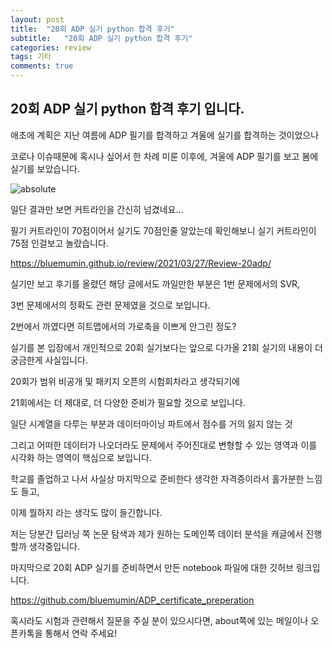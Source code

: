 ```yaml
---
layout: post
title:  "20회 ADP 실기 python 합격 후기"
subtitle:   "20회 ADP 실기 python 합격 후기"
categories: review
tags: 기타
comments: true
---
```


## 20회 ADP 실기 python 합격 후기 입니다.

애초에 계획은 지난 여름에 ADP 필기를 합격하고 겨울에 실기를 합격하는 것이었으나

코로나 이슈때문에 혹시나 싶어서 한 차례 미룬 이후에, 겨울에 ADP 필기를 보고 봄에 실기를 보았습니다.

<img data-action="zoom" src='{{ "/assets/img/20adp.png" | relative_url }}' alt='absolute'>

일단 결과만 보면 커트라인을 간신히 넘겼네요...

필기 커트라인이 70점이어서 실기도 70점인줄 알았는데 확인해보니 실기 커트라인이 75점 인걸보고 놀랐습니다.

<https://bluemumin.github.io/review/2021/03/27/Review-20adp/>

실기만 보고 후기를 올렸던 해당 글에서도 까일만한 부분은 1번 문제에서의 SVR,

3번 문제에서의 정확도 관련 문제였을 것으로 보입니다.

2번에서 까였다면 히트맵에서의 가로축을 이쁘게 안그린 정도?

실기를 본 입장에서 개인적으로 20회 실기보다는 앞으로 다가올 21회 실기의 내용이 더 궁금한게 사실입니다.

20회가 범위 비공개 및 패키지 오픈의 시험회차라고 생각되기에

21회에서는 더 제대로, 더 다양한 준비가 필요할 것으로 보입니다.

일단 시계열을 다루는 부분과 데이터마이닝 파트에서 점수를 거의 잃지 않는 것

그리고 어떠한 데이터가 나오더라도 문제에서 주어진대로 변형할 수 있는 영역과 이를 시각화 하는 영역이 핵심으로 보입니다.

학교를 졸업하고 나서 사실상 마지막으로 준비한다 생각한 자격증이라서 홀가분한 느낌도 들고,

이제 뭘하지 라는 생각도 많이 들긴합니다.

저는 당분간 딥러닝 쪽 논문 탐색과 제가 원하는 도메인쪽 데이터 분석을 캐글에서 진행할까 생각중입니다.

마지막으로 20회 ADP 실기를 준비하면서 만든 notebook 파일에 대한 깃허브 링크입니다.

<https://github.com/bluemumin/ADP_certificate_preperation>

혹시라도 시험과 관련해서 질문을 주실 분이 있으시다면, about쪽에 있는 메일이나 오픈카톡을 통해서 연락 주세요!